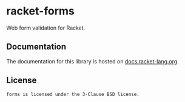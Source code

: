 # racket-forms

Web form validation for Racket.

## Documentation

The documentation for this library is hosted on [docs.racket-lang.org](http://docs.racket-lang.org/forms/index.html).

## License

    forms is licensed under the 3-Clause BSD license.

